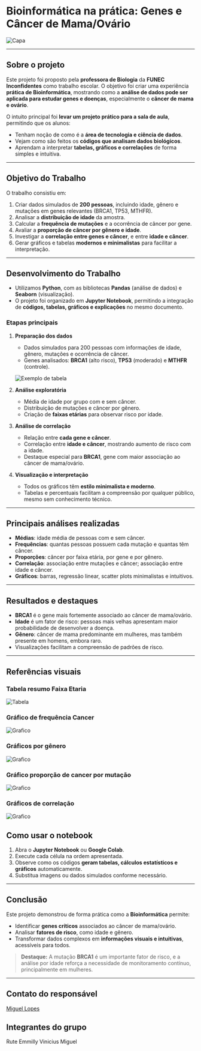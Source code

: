 
# Bioinformática na prática: Genes e Câncer de Mama/Ovário

![Capa](capagene.jpg)

---

## Sobre o projeto

Este projeto foi proposto pela **professora de Biologia** da **FUNEC Inconfidentes** como trabalho escolar. O objetivo foi criar uma experiência **prática de Bioinformática**, mostrando como a **análise de dados pode ser aplicada para estudar genes e doenças**, especialmente o **câncer de mama e ovário**.

O intuito principal foi **levar um projeto prático para a sala de aula**, permitindo que os alunos:

* Tenham noção de como é a **área de tecnologia e ciência de dados**.
* Vejam como são feitos os **códigos que analisam dados biológicos**.
* Aprendam a interpretar **tabelas, gráficos e correlações** de forma simples e intuitiva.

---

## Objetivo do Trabalho

O trabalho consistiu em:

1. Criar dados simulados de **200 pessoas**, incluindo idade, gênero e mutações em genes relevantes (BRCA1, TP53, MTHFR).
2. Analisar a **distribuição de idade** da amostra.
3. Calcular a **frequência de mutações** e a ocorrência de câncer por gene.
4. Avaliar a **proporção de câncer por gênero e idade**.
5. Investigar a **correlação entre genes e câncer**, e entre **idade e câncer**.
6. Gerar gráficos e tabelas **modernos e minimalistas** para facilitar a interpretação.

---

## Desenvolvimento do Trabalho

* Utilizamos **Python**, com as bibliotecas **Pandas** (análise de dados) e **Seaborn** (visualização).
* O projeto foi organizado em **Jupyter Notebook**, permitindo a integração de **códigos, tabelas, gráficos e explicações** no mesmo documento.

### Etapas principais

1. **Preparação dos dados**

   * Dados simulados para 200 pessoas com informações de idade, gênero, mutações e ocorrência de câncer.
   * Genes analisados: **BRCA1** (alto risco), **TP53** (moderado) e **MTHFR** (controle).

   ![Exemplo de tabela](tabela1.png)
   

2. **Análise exploratória**

   * Média de idade por grupo com e sem câncer.
   * Distribuição de mutações e câncer por gênero.
   * Criação de **faixas etárias** para observar risco por idade.

3. **Análise de correlação**

   * Relação entre **cada gene e câncer**.
   * Correlação entre **idade e câncer**, mostrando aumento de risco com a idade.
   * Destaque especial para **BRCA1**, gene com maior associação ao câncer de mama/ovário.

4. **Visualização e interpretação**

   * Todos os gráficos têm **estilo minimalista e moderno**.
   * Tabelas e percentuais facilitam a compreensão por qualquer público, mesmo sem conhecimento técnico.

---

## Principais análises realizadas

* **Médias**: idade média de pessoas com e sem câncer.
* **Frequências**: quantas pessoas possuem cada mutação e quantas têm câncer.
* **Proporções**: câncer por faixa etária, por gene e por gênero.
* **Correlação**: associação entre mutações e câncer; associação entre idade e câncer.
* **Gráficos**: barras, regressão linear, scatter plots minimalistas e intuitivos.

---

## Resultados e destaques

* **BRCA1** é o gene mais fortemente associado ao câncer de mama/ovário.
* **Idade** é um fator de risco: pessoas mais velhas apresentam maior probabilidade de desenvolver a doença.
* **Gênero**: câncer de mama predominante em mulheres, mas também presente em homens, embora raro.
* Visualizações facilitam a compreensão de padrões de risco.

---
## Referências visuais 

### Tabela resumo Faixa Etaria
![Tabela](fotos/faixa.png)

### Gráfico de frequência Cancer
![Grafico](fotos/tabela1.png)

### Gráficos por gênero
![Grafico](fotos/sexo.png)

### Gráfico proporção de cancer por mutação
![Grafico](fotos/prorp1.png)

### Gráficos de correlação
![Grafico](fotos/correl2.png)

## Como usar o notebook

1. Abra o **Jupyter Notebook** ou **Google Colab**.
2. Execute cada célula na ordem apresentada.
3. Observe como os códigos **geram tabelas, cálculos estatísticos e gráficos** automaticamente.
4. Substitua imagens ou dados simulados conforme necessário.

---

## Conclusão

Este projeto demonstrou de forma prática como a **Bioinformática** permite:

* Identificar **genes críticos** associados ao câncer de mama/ovário.
* Analisar **fatores de risco**, como idade e gênero.
* Transformar dados complexos em **informações visuais e intuitivas**, acessíveis para todos.

> **Destaque:** A mutação **BRCA1** é um importante fator de risco, e a análise por idade reforça a necessidade de monitoramento contínuo, principalmente em mulheres.

---

## Contato do responsável

[Miguel Lopes](https://www.linkedin.com/in/miguel-lopes-ab8a97268/)

## Integrantes do grupo

Rute
Emmilly
Vinicius
Miguel

